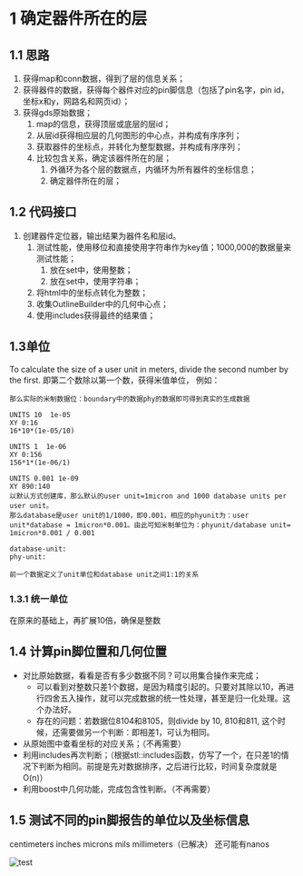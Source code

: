 # 1 确定器件所在的层
## 1.1 思路
1. 获得map和conn数据，得到了层的信息关系；
2. 获得器件的数据，获得每个器件对应的pin脚信息（包括了pin名字，pin id，坐标x和y，网路名和网页id）；
3. 获得gds原始数据；
	1. map的信息，获得顶层或底层的层id；
	2. 从层id获得相应层的几何图形的中心点，并构成有序序列；
	3. 获取器件的坐标点，并转化为整型数据，并构成有序序列；
	4. 比较包含关系，确定该器件所在的层；
		1. 外循环为各个层的数据点，内循环为所有器件的坐标信息；
		2. 确定器件所在的层；

## 1.2 代码接口

1. 创建器件定位器，输出结果为器件名和层id。
	1. 测试性能，使用移位和直接使用字符串作为key值；1000,000的数据量来测试性能；
		1. 放在set中，使用整数；
		2. 放在set中，使用字符串；
	2. 将html中的坐标点转化为整数；
	3. 收集OutlineBuilder中的几何中心点；
	4. 使用includes获得最终的结果值；

## 1.3单位
To calculate the size of a user unit in meters, divide the second number by the first.
即第二个数除以第一个数，获得米值单位， 例如：
	
	那么实际的米制数据位：boundary中的数据phy的数据即可得到真实的生成数据

	UNITS 10  1e-05
	XY 0:16
	16*10*(1e-05/10)

	UNITS 1  1e-06
	XY 0:156
	156*1*(1e-06/1)
	
	UNITS 0.001 1e-09
	XY 890:140
	以默认方式创建库，那么默认的user unit=1micron and 1000 database units per user unit。
	那么database是user unit的1/1000，即0.001，相应的phyunit为：user unit*database = 1micron*0.001。由此可知米制单位为：phyunit/database unit= 1micron*0.001 / 0.001

	database-unit: 
	phy-unit:

	前一个数据定义了unit单位和database unit之间1:1的关系

### 1.3.1 统一单位
在原来的基础上，再扩展10倍，确保是整数

## 1.4 计算pin脚位置和几何位置

- 对比原始数据，看看是否有多少数据不同？可以用集合操作来完成；
	- 可以看到对整数只差1个数据，是因为精度引起的。只要对其除以10，再进行四舍五入操作，就可以完成数据的统一性处理，甚至是归一化处理。这个办法好。
	- 存在的问题：若数据位8104和8105，则divide by 10, 810和811, 这个时候，还需要做另一个判断：即相差1，可认为相同。
- 从原始图中查看坐标的对应关系；（不再需要）
- 利用includes再次判断；（根据stl::includes函数，仿写了一个，在只差1的情况下判断为相同。前提是先对数据排序，之后进行比较，时间复杂度就是O(n)）
- 利用boost中几何功能，完成包含性判断。（不再需要）

## 1.5 测试不同的pin脚报告的单位以及坐标信息

centimeters
inches
microns
mils
millimeters（已解决）
还可能有nanos

![test](1.png)


